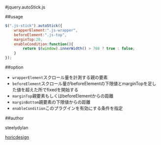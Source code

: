 #jquery.autoStick.js

##usage

```js
$(".js-stick").autoStick({
	wrapperElement:".js-wrapper",
	beforeElement:".js-top",
	marginTop:20,
	enableCondition:function(){
		return $(window).innerWidth() > 768 ? true : false;
	}
});
```

##option

- <code>wrapperElement</code>スクロール量を計測する親の要素
- <code>beforeElement</code>スクロール量がbeforeElementの下限値とmarginTopを足した値を超えた所でfixedを開始する
- <code>marginTop</code>親要素もしくはbeforeElementからの距離
- <code>marginBottom</code>親要素の下限値からの距離
- <code>enableCondition</code>このプラグインを有効にする条件を指定

##author

steelydylan

[horicdesign](http://horicdesign.com)


